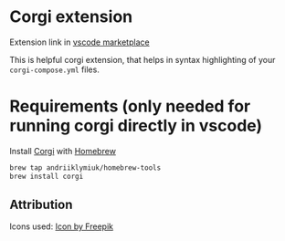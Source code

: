 # Corgi extension

Extension link in [vscode marketplace](https://marketplace.visualstudio.com/items?itemName=Corgi.corgi)


This is helpful corgi extension, that helps in syntax highlighting of your `corgi-compose.yml` files.

# Requirements (only needed for running corgi directly in vscode)

Install [Corgi](https://github.com/Andriiklymiuk/corgi) with [Homebrew](https://brew.sh)

```bash
brew tap andriiklymiuk/homebrew-tools
brew install corgi
```

## Attribution

Icons used:
<a href="https://www.freepik.com/icon/pawprint_1076928#fromView=keyword&term=Dog&page=1&position=1">Icon by Freepik</a>